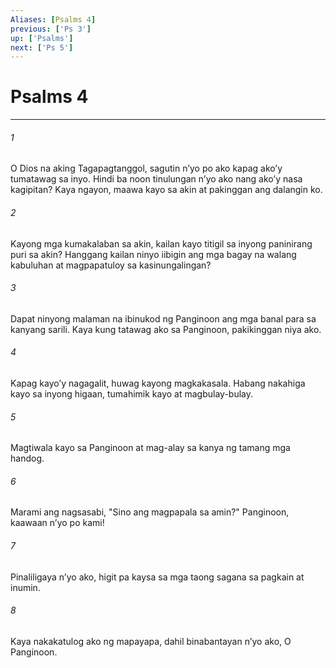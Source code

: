 ```yaml
---
Aliases: [Psalms 4]
previous: ['Ps 3']
up: ['Psalms']
next: ['Ps 5']
---
```

# Psalms 4

***






















###### 1 










O Dios na aking Tagapagtanggol, sagutin nʼyo po ako kapag akoʼy tumatawag sa inyo. Hindi ba noon tinulungan nʼyo ako nang akoʼy nasa kagipitan? Kaya ngayon, maawa kayo sa akin at pakinggan ang dalangin ko. 





















###### 2 










Kayong mga kumakalaban sa akin, kailan kayo titigil sa inyong paninirang puri sa akin? Hanggang kailan ninyo iibigin ang mga bagay na walang kabuluhan at magpapatuloy sa kasinungalingan? 





















###### 3 










Dapat ninyong malaman na ibinukod ng Panginoon ang mga banal para sa kanyang sarili. Kaya kung tatawag ako sa Panginoon, pakikinggan niya ako. 





















###### 4 










Kapag kayoʼy nagagalit, huwag kayong magkakasala. Habang nakahiga kayo sa inyong higaan, tumahimik kayo at magbulay-bulay. 





















###### 5 










Magtiwala kayo sa Panginoon at mag-alay sa kanya ng tamang mga handog. 





















###### 6 










Marami ang nagsasabi, "Sino ang magpapala sa amin?" Panginoon, kaawaan nʼyo po kami! 





















###### 7 










Pinaliligaya nʼyo ako, higit pa kaysa sa mga taong sagana sa pagkain at inumin. 





















###### 8 










Kaya nakakatulog ako ng mapayapa, dahil binabantayan nʼyo ako, O Panginoon.
